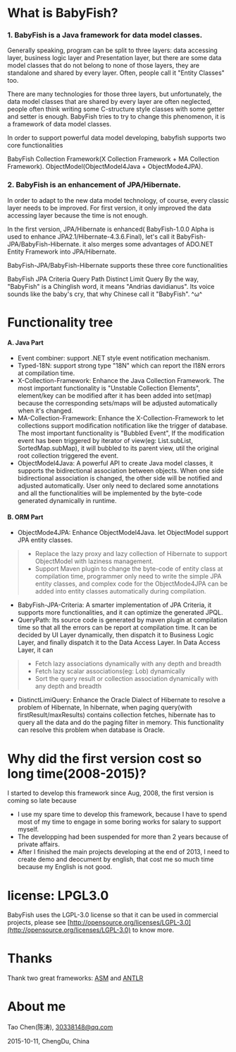 # What is BabyFish?

### 1. BabyFish is a Java framework for data model classes.

Generally speaking, program can be split to three layers: data accessing layer, business logic layer and Presentation layer, but there are some data model classes that do not belong to none of those layers, they are standalone and shared by every layer. Often, people call it "Entity Classes" too.

There are many technologies for those three layers, but unfortunately, the data model classes that are shared by every layer are often neglected, people often think writing some C-structure style classes with some getter and setter is enough. BabyFish tries to try to change this phenomenon, it is a framework of data model classes.

In order to support powerful data model developing, babyfish supports two core functionalities

BabyFish Collection Framework(X Collection Framework + MA Collection Framework).
ObjectModel(ObjectModel4Java + ObjectMode4JPA).

### 2. BabyFish is an enhancement of JPA/Hibernate.

In order to adapt to the new data model technology, of course, every classic layer needs to be improved. For first version, it only improved the data accessing layer because the time is not enough.

In the first version, JPA/Hibernate is enhanced( BabyFish-1.0.0 Alpha is used to enhance JPA2.1/Hibernate-4.3.6.Final), let's call it BabyFish-JPA/BabyFish-Hibernate. it also merges some advantages of ADO.NET Entity Framework into JPA/Hibernate.

BabyFish-JPA/BabyFish-Hibernate supports these three core functionalities

BabyFish JPA Criteria
Query Path
Distinct Limit Query
By the way, "BabyFish" is a Chinglish word, it means "Andrias davidianus". Its voice sounds like the baby's cry, that why Chinese call it "BabyFish". ^ω^

# Functionality tree
#### A. Java Part
* Event combiner: support .NET style event notification mechanism.
* Typed-18N: support strong type "18N" which can report the I18N errors at compilation time.
* X-Collection-Framework: Enhance the Java Collection Framework. The most important functionality is "Unstable Collection Elements", element/key can be modified after it has been added into set(map) because the corresponding sets/maps will be adjusted automatically when it's changed.
* MA-Collection-Framework: Enhance the X-Collection-Framework to let collections support modification notification like the trigger of database. The most important functionality is "Bubbled Event", If the modification event has been triggered by iterator of view(eg: List.subList, SortedMap.subMap), it will bubbled to its parent view, util the original root collection triggered the event.
* ObjectModel4Java: A powerful API to create Java model classes, it supports the bidirectional association between objects. When one side bidirectional association is changed, the other side will be notified and adjusted automatically. User only need to declared some annotations and all the functionalities will be implemented by the byte-code generated dynamically in runtime.

#### B. ORM Part
* ObjectMode4JPA: Enhance ObjectModel4Java. let ObjectModel support JPA entity classes.
>* Replace the lazy proxy and lazy collection of Hibernate to support ObjectModel with laziness management.
>* Support Maven plugin to change the byte-code of entity class at compilation time, programmer only need to write the simple JPA entity classes, and complex code for the ObjectMode4JPA can be added into entity classes automatically during compilation.

* BabyFish-JPA-Criteria: A smarter implementation of JPA Criteria, it supports more functionalities, and it can optimize the generated JPQL.
* QueryPath: Its source code is generated by maven plugin at compilation time so that all the errors can be report at compilation time. It can be decided by UI Layer dynamically, then dispatch it to Business Logic Layer, and finally dispatch it to the Data Access Layer. In Data Access Layer, it can
>* Fetch lazy associations dynamically with any depth and breadth
>* Fetch lazy scalar associations(eg: Lob) dynamically
>* Sort the query result or collection association dynamically with any depth and breadth

* DistinctLimiQuery: Enhance the Oracle Dialect of Hibernate to resolve a problem of Hibernate, In hibernate, when paging query(with firstResult/maxResults) contains collection fetches, hibernate has to query all the data and do the paging filter in memory. This functionality can resolve this problem when database is Oracle.

# Why did the first version cost so long time(2008-2015)?
I started to develop this framework since Aug, 2008, the first version is coming so late because
* I use my spare time to develop this framework, because I have to spend most of my time to engage in some boring works for salary to support myself.
* The developping had been suspended for more than 2 years because of private affairs.
* After I finished the main projects developing at the end of 2013, I need to create demo and deocument by english, that cost me so much time because my English is not good.

# license: LPGL3.0
BabyFish uses the LGPL-3.0 license so that it can be used in commercial projects, 
please see [http://opensource.org/licenses/LGPL-3.0](http://opensource.org/licenses/LGPL-3.0) to know more.
# Thanks
Thank two great frameworks: [ASM](http://asm.ow2.org) and [ANTLR](http://www.antlr.org)

# About me
Tao Chen(陈涛), [30338148@qq.com](mailto:30338148@qq.com)

2015-10-11, ChengDu, China